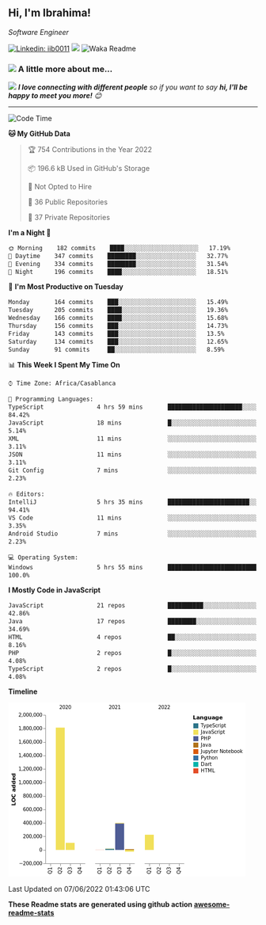 <h2>Hi, I'm Ibrahima! </h2>
<p><em>Software Engineer 
</em></p>


[![Linkedin: iib0011](https://img.shields.io/badge/-iib0011-blue?style=flat-square&logo=Linkedin&logoColor=white&link=https://www.linkedin.com/in/iib0011/)](https://www.linkedin.com/in/iib0011/)
![](https://visitor-badge.glitch.me/badge?page_id=iib0011)
![Waka Readme](https://github.com/iib0011/iib0011/workflows/Waka%20Readme/badge.svg)


### <img src="https://media.giphy.com/media/VgCDAzcKvsR6OM0uWg/giphy.gif" width="50"> A little more about me...  


<img src="https://media.giphy.com/media/LnQjpWaON8nhr21vNW/giphy.gif" width="60"> <em><b>I love connecting with different people</b> so if you want to say <b>hi, I'll be happy to meet you more!</b> 😊</em>

---
<!--START_SECTION:waka-->
![Code Time](http://img.shields.io/badge/Code%20Time-0%20secs-blue)

**🐱 My GitHub Data** 

> 🏆 754 Contributions in the Year 2022
 > 
> 📦 196.6 kB Used in GitHub's Storage 
 > 
> 🚫 Not Opted to Hire
 > 
> 📜 36 Public Repositories 
 > 
> 🔑 37 Private Repositories  
 > 
**I'm a Night 🦉** 

```text
🌞 Morning    182 commits    ████░░░░░░░░░░░░░░░░░░░░░   17.19% 
🌆 Daytime    347 commits    ████████░░░░░░░░░░░░░░░░░   32.77% 
🌃 Evening    334 commits    ████████░░░░░░░░░░░░░░░░░   31.54% 
🌙 Night      196 commits    ████░░░░░░░░░░░░░░░░░░░░░   18.51%

```
📅 **I'm Most Productive on Tuesday** 

```text
Monday       164 commits    ███░░░░░░░░░░░░░░░░░░░░░░   15.49% 
Tuesday      205 commits    ████░░░░░░░░░░░░░░░░░░░░░   19.36% 
Wednesday    166 commits    ████░░░░░░░░░░░░░░░░░░░░░   15.68% 
Thursday     156 commits    ███░░░░░░░░░░░░░░░░░░░░░░   14.73% 
Friday       143 commits    ███░░░░░░░░░░░░░░░░░░░░░░   13.5% 
Saturday     134 commits    ███░░░░░░░░░░░░░░░░░░░░░░   12.65% 
Sunday       91 commits     ██░░░░░░░░░░░░░░░░░░░░░░░   8.59%

```


📊 **This Week I Spent My Time On** 

```text
⌚︎ Time Zone: Africa/Casablanca

💬 Programming Languages: 
TypeScript               4 hrs 59 mins       █████████████████████░░░░   84.42% 
JavaScript               18 mins             █░░░░░░░░░░░░░░░░░░░░░░░░   5.14% 
XML                      11 mins             ░░░░░░░░░░░░░░░░░░░░░░░░░   3.11% 
JSON                     11 mins             ░░░░░░░░░░░░░░░░░░░░░░░░░   3.11% 
Git Config               7 mins              ░░░░░░░░░░░░░░░░░░░░░░░░░   2.23%

🔥 Editors: 
IntelliJ                 5 hrs 35 mins       ███████████████████████░░   94.41% 
VS Code                  11 mins             ░░░░░░░░░░░░░░░░░░░░░░░░░   3.35% 
Android Studio           7 mins              ░░░░░░░░░░░░░░░░░░░░░░░░░   2.23%

💻 Operating System: 
Windows                  5 hrs 55 mins       █████████████████████████   100.0%

```

**I Mostly Code in JavaScript** 

```text
JavaScript               21 repos            ██████████░░░░░░░░░░░░░░░   42.86% 
Java                     17 repos            ████████░░░░░░░░░░░░░░░░░   34.69% 
HTML                     4 repos             ██░░░░░░░░░░░░░░░░░░░░░░░   8.16% 
PHP                      2 repos             █░░░░░░░░░░░░░░░░░░░░░░░░   4.08% 
TypeScript               2 repos             █░░░░░░░░░░░░░░░░░░░░░░░░   4.08%

```


**Timeline**

![Chart not found](https://raw.githubusercontent.com/iib0011/iib0011/master/charts/bar_graph.png) 


 Last Updated on 07/06/2022 01:43:06 UTC
<!--END_SECTION:waka-->

**These Readme stats are generated using github action [awesome-readme-stats](https://github.com/iib0011/waka-readme-stats)**
